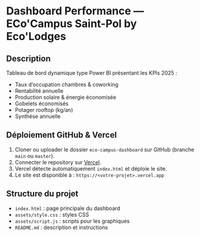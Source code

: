 # Dashboard Performance — ECo'Campus Saint-Pol by Eco'Lodges

## Description
Tableau de bord dynamique type Power BI présentant les KPIs 2025 :
- Taux d’occupation chambres & coworking
- Rentabilité annuelle
- Production solaire & énergie économisée
- Gobelets économisés
- Potager rooftop (kg/an)
- Synthèse annuelle

## Déploiement GitHub & Vercel
1. Cloner ou uploader le dossier `eco-campus-dashboard` sur GitHub (branche `main` ou `master`).
2. Connecter le repository sur [Vercel](https://vercel.com/).
3. Vercel détecte automatiquement `index.html` et déploie le site.
4. Le site est disponible à : `https://<votre-projet>.vercel.app`

## Structure du projet
- `index.html` : page principale du dashboard
- `assets/style.css` : styles CSS
- `assets/script.js` : scripts pour les graphiques
- `README.md` : description et instructions
